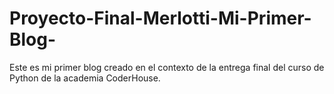 # Proyecto-Final-Merlotti-Mi-Primer-Blog-
Este es mi primer blog creado en el contexto de la entrega final del curso de Python de la academia CoderHouse.
